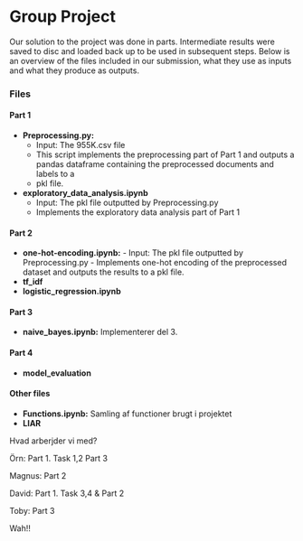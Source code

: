 # Group Project

Our solution to the project was done in parts. Intermediate results were saved to disc and loaded back up to be used in subsequent steps. Below is an overview of the files included in our submission, what they use as inputs and what they produce as outputs.

### Files

#### Part 1
- **Preprocessing.py:**
    - Input: The 955K.csv file
    - This script implements the preprocessing part of Part 1 and outputs a pandas dataframe containing the preprocessed documents and labels to a
    - pkl file.
- **exploratory_data_analysis.ipynb**
    - Input: The pkl file outputted by Preprocessing.py
    - Implements the exploratory data analysis part of Part 1
#### Part 2
- **one-hot-encoding.ipynb:**
      - Input: The pkl file outputted by Preprocessing.py
      - Implements one-hot encoding of the preprocessed dataset and outputs the results to a pkl file.
- **tf_idf**
- **logistic_regression.ipynb**
#### Part 3
- **naive_bayes.ipynb:** Implementerer del 3.

#### Part 4
- **model_evaluation**

#### Other files
- **Functions.ipynb:** Samling af functioner brugt i projektet
- **LIAR**

Hvad arberjder vi med?

Örn: Part 1. Task 1,2    Part 3

Magnus: Part 2

David: Part 1. Task 3,4   &   Part 2

Toby: Part 3




Wah!!
